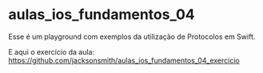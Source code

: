 # aulas_ios_fundamentos_04

Esse é um playground com exemplos da utilização de Protocolos em Swift.

E aqui o exercício da aula: https://github.com/jacksonsmith/aulas_ios_fundamentos_04_exercicio
